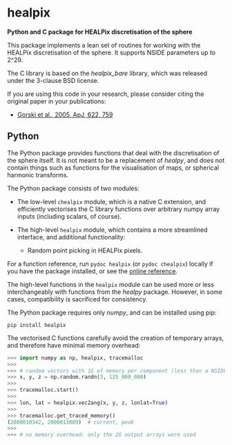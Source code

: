 healpix
=======

**Python and C package for HEALPix discretisation of the sphere**

This package implements a lean set of routines for working with the HEALPix
discretisation of the sphere.  It supports NSIDE parameters up to 2^29.

The C library is based on the *healpix_bare* library, which was released under
the 3-clause BSD license.

If you are using this code in your research, please consider citing the
original paper in your publications:

* [Gorski et al., 2005, ApJ, 622, 759][Gorski+2005]

[Gorski+2005]: http://adsabs.harvard.edu/abs/2005ApJ...622..759G


Python
------

The Python package provides functions that deal with the discretisation of the
sphere itself.  It is not meant to be a replacement of *healpy*, and does not
contain things such as functions for the visualisation of maps, or spherical
harmonic transforms.

The Python package consists of two modules:

* The low-level `chealpix` module, which is a native C extension, and
  efficiently vectorises the C library functions over arbitrary numpy array
  inputs (including scalars, of course).
* The high-level `healpix` module, which contains a more streamlined interface,
  and additional functionality:

  * Random point picking in HEALPix pixels.

For a function reference, run `pydoc healpix` (or `pydoc chealpix`) locally if
you have the package installed, or see the [online reference][pydoc].

The high-level functions in the `healpix` module can be used more or less
interchangeably with functions from the *healpy* package.  However, in some
cases, compatibility is sacrificed for consistency.

The Python package requires only *numpy*, and can be installed using pip:

    pip install healpix

The vectorised C functions carefully avoid the creation of temporary arrays,
and therefore have minimal memory overhead:

```py
>>> import numpy as np, healpix, tracemalloc
>>> 
>>> # random vectors with 1G of memory per component (less than a NSIDE=4K map)
>>> x, y, z = np.random.randn(3, 125_000_000)
>>> 
>>> tracemalloc.start()
>>> 
>>> lon, lat = healpix.vec2ang(x, y, z, lonlat=True)
>>> 
>>> tracemalloc.get_traced_memory()
(2000010342, 2000013889)  # current, peak
>>> 
>>> # no memory overhead: only the 2G output arrays were used
```

[pydoc]: https://github.com/ntessore/healpix/raw/main/python/reference.txt
